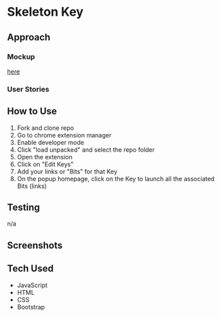 # Skeleton Key

## Approach

### Mockup

[here](https://www.figma.com/file/wV9VPKShDEREnVd5wV5Iue/Untitled?node-id=0%3A1)

### User Stories

## How to Use

1. Fork and clone repo
2. Go to chrome extension manager
3. Enable developer mode
4. Click "load unpacked" and select the repo folder
5. Open the extension
6. Click on "Edit Keys"
7. Add your links or "Bits" for that Key
8. On the popup homepage, click on the Key to launch all the associated Bits (links)

## Testing

n/a

## Screenshots

## Tech Used

- JavaScript
- HTML
- CSS
- Bootstrap
